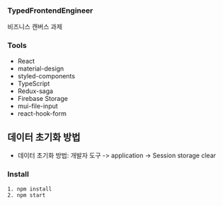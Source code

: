 ### TypedFrontendEngineer

비즈니스 캔버스 과제

### Tools

- React
- material-design
- styled-components
- TypeScript
- Redux-saga
- Firebase Storage
- mui-file-input
- react-hook-form

## 데이터 초기화 방법

- 데이터 초기화 방법: 개발자 도구 -> application -> Session storage clear

### Install

```tsx
1. npm install
2. npm start

```
